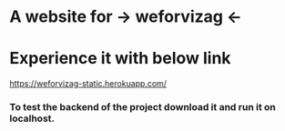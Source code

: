 # A website for -> weforvizag <-

# Experience it with below link

https://weforvizag-static.herokuapp.com/

### To test the backend of the project download it and run it on localhost.
